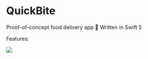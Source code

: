 # QuickBite
Proof-of-concept food delivery app 🍔 Written in Swift 5

Features:

<img src="samples/quickbite.gif">
